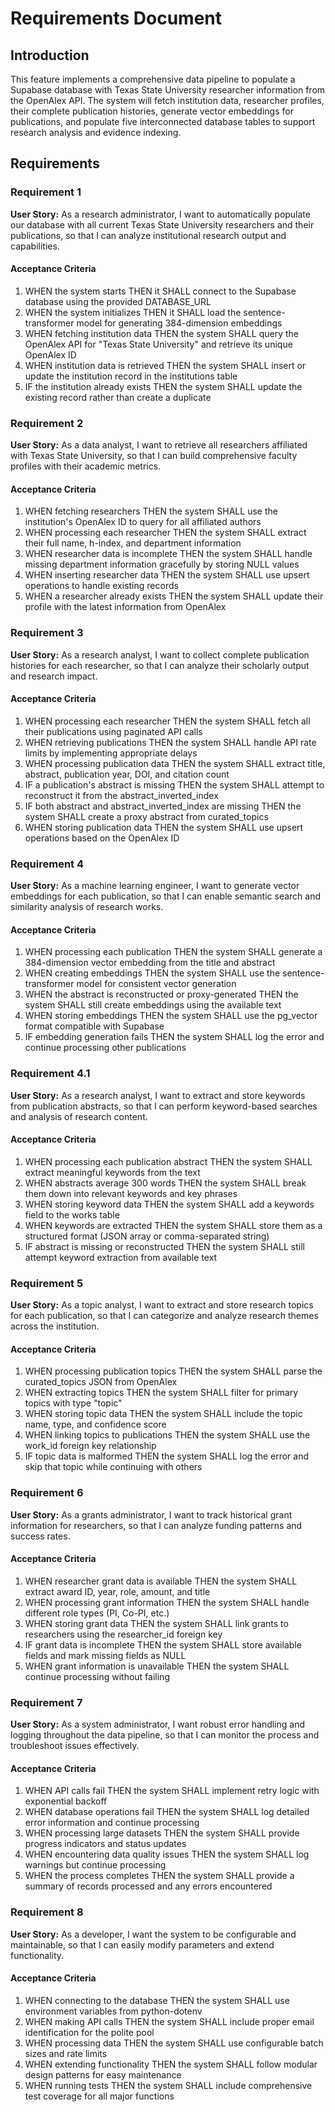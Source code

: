 # Requirements Document

## Introduction

This feature implements a comprehensive data pipeline to populate a Supabase database with Texas State University researcher information from the OpenAlex API. The system will fetch institution data, researcher profiles, their complete publication histories, generate vector embeddings for publications, and populate five interconnected database tables to support research analysis and evidence indexing.

## Requirements

### Requirement 1

**User Story:** As a research administrator, I want to automatically populate our database with all current Texas State University researchers and their publications, so that I can analyze institutional research output and capabilities.

#### Acceptance Criteria

1. WHEN the system starts THEN it SHALL connect to the Supabase database using the provided DATABASE_URL
2. WHEN the system initializes THEN it SHALL load the sentence-transformer model for generating 384-dimension embeddings
3. WHEN fetching institution data THEN the system SHALL query the OpenAlex API for "Texas State University" and retrieve its unique OpenAlex ID
4. WHEN institution data is retrieved THEN the system SHALL insert or update the institution record in the institutions table
5. IF the institution already exists THEN the system SHALL update the existing record rather than create a duplicate

### Requirement 2

**User Story:** As a data analyst, I want to retrieve all researchers affiliated with Texas State University, so that I can build comprehensive faculty profiles with their academic metrics.

#### Acceptance Criteria

1. WHEN fetching researchers THEN the system SHALL use the institution's OpenAlex ID to query for all affiliated authors
2. WHEN processing each researcher THEN the system SHALL extract their full name, h-index, and department information
3. WHEN researcher data is incomplete THEN the system SHALL handle missing department information gracefully by storing NULL values
4. WHEN inserting researcher data THEN the system SHALL use upsert operations to handle existing records
5. WHEN a researcher already exists THEN the system SHALL update their profile with the latest information from OpenAlex

### Requirement 3

**User Story:** As a research analyst, I want to collect complete publication histories for each researcher, so that I can analyze their scholarly output and research impact.

#### Acceptance Criteria

1. WHEN processing each researcher THEN the system SHALL fetch all their publications using paginated API calls
2. WHEN retrieving publications THEN the system SHALL handle API rate limits by implementing appropriate delays
3. WHEN processing publication data THEN the system SHALL extract title, abstract, publication year, DOI, and citation count
4. IF a publication's abstract is missing THEN the system SHALL attempt to reconstruct it from the abstract_inverted_index
5. IF both abstract and abstract_inverted_index are missing THEN the system SHALL create a proxy abstract from curated_topics
6. WHEN storing publication data THEN the system SHALL use upsert operations based on the OpenAlex ID

### Requirement 4

**User Story:** As a machine learning engineer, I want to generate vector embeddings for each publication, so that I can enable semantic search and similarity analysis of research works.

#### Acceptance Criteria

1. WHEN processing each publication THEN the system SHALL generate a 384-dimension vector embedding from the title and abstract
2. WHEN creating embeddings THEN the system SHALL use the sentence-transformer model for consistent vector generation
3. WHEN the abstract is reconstructed or proxy-generated THEN the system SHALL still create embeddings using the available text
4. WHEN storing embeddings THEN the system SHALL use the pg_vector format compatible with Supabase
5. IF embedding generation fails THEN the system SHALL log the error and continue processing other publications

### Requirement 4.1

**User Story:** As a research analyst, I want to extract and store keywords from publication abstracts, so that I can perform keyword-based searches and analysis of research content.

#### Acceptance Criteria

1. WHEN processing each publication abstract THEN the system SHALL extract meaningful keywords from the text
2. WHEN abstracts average 300 words THEN the system SHALL break them down into relevant keywords and key phrases
3. WHEN storing keyword data THEN the system SHALL add a keywords field to the works table
4. WHEN keywords are extracted THEN the system SHALL store them as a structured format (JSON array or comma-separated string)
5. IF abstract is missing or reconstructed THEN the system SHALL still attempt keyword extraction from available text

### Requirement 5

**User Story:** As a topic analyst, I want to extract and store research topics for each publication, so that I can categorize and analyze research themes across the institution.

#### Acceptance Criteria

1. WHEN processing publication topics THEN the system SHALL parse the curated_topics JSON from OpenAlex
2. WHEN extracting topics THEN the system SHALL filter for primary topics with type "topic"
3. WHEN storing topic data THEN the system SHALL include the topic name, type, and confidence score
4. WHEN linking topics to publications THEN the system SHALL use the work_id foreign key relationship
5. IF topic data is malformed THEN the system SHALL log the error and skip that topic while continuing with others

### Requirement 6

**User Story:** As a grants administrator, I want to track historical grant information for researchers, so that I can analyze funding patterns and success rates.

#### Acceptance Criteria

1. WHEN researcher grant data is available THEN the system SHALL extract award ID, year, role, amount, and title
2. WHEN processing grant information THEN the system SHALL handle different role types (PI, Co-PI, etc.)
3. WHEN storing grant data THEN the system SHALL link grants to researchers using the researcher_id foreign key
4. IF grant data is incomplete THEN the system SHALL store available fields and mark missing fields as NULL
5. WHEN grant information is unavailable THEN the system SHALL continue processing without failing

### Requirement 7

**User Story:** As a system administrator, I want robust error handling and logging throughout the data pipeline, so that I can monitor the process and troubleshoot issues effectively.

#### Acceptance Criteria

1. WHEN API calls fail THEN the system SHALL implement retry logic with exponential backoff
2. WHEN database operations fail THEN the system SHALL log detailed error information and continue processing
3. WHEN processing large datasets THEN the system SHALL provide progress indicators and status updates
4. WHEN encountering data quality issues THEN the system SHALL log warnings but continue processing
5. WHEN the process completes THEN the system SHALL provide a summary of records processed and any errors encountered

### Requirement 8

**User Story:** As a developer, I want the system to be configurable and maintainable, so that I can easily modify parameters and extend functionality.

#### Acceptance Criteria

1. WHEN connecting to the database THEN the system SHALL use environment variables from python-dotenv
2. WHEN making API calls THEN the system SHALL include proper email identification for the polite pool
3. WHEN processing data THEN the system SHALL use configurable batch sizes and rate limits
4. WHEN extending functionality THEN the system SHALL follow modular design patterns for easy maintenance
5. WHEN running tests THEN the system SHALL include comprehensive test coverage for all major functions
